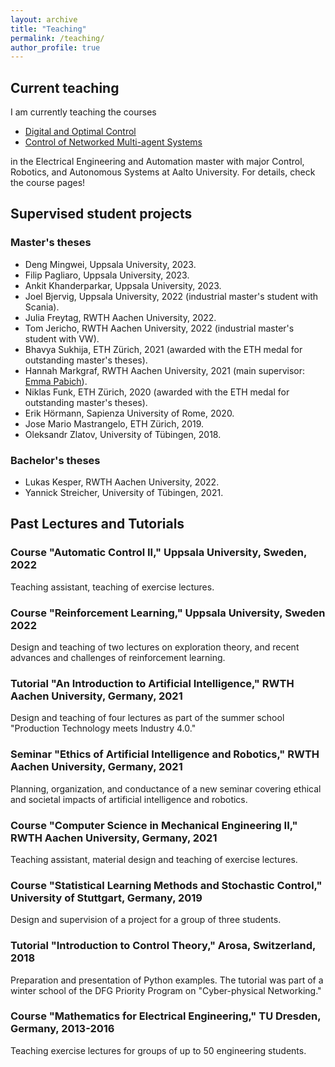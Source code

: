 ```yaml
---
layout: archive
title: "Teaching"
permalink: /teaching/
author_profile: true
---
```


## Current teaching

I am currently teaching the courses
* [Digital and Optimal Control](https://mycourses.aalto.fi/course/view.php?id=39450)
* [Control of Networked Multi-agent Systems](https://courses.aalto.fi/s/course/a057T00000IdbOxQAJ/networked-control-of-multiagent-systems?language=en_US)

in the Electrical Engineering and Automation master with major Control, Robotics, and Autonomous Systems at Aalto University. For details, check the course pages!

## Supervised student projects
### Master's theses
* Deng Mingwei, Uppsala University, 2023.
* Filip Pagliaro, Uppsala University, 2023.
* Ankit Khanderparkar, Uppsala University, 2023.
* Joel Bjervig, Uppsala University, 2022 (industrial master's student with Scania).
* Julia Freytag, RWTH Aachen University, 2022.
* Tom Jericho, RWTH Aachen University, 2022 (industrial master's student with VW).
* Bhavya Sukhija, ETH Zürich, 2021 (awarded with the ETH medal for outstanding master's theses).
* Hannah Markgraf, RWTH Aachen University, 2021 (main supervisor: [Emma Pabich](https://www.dsme.rwth-aachen.de/cms/DSME/Das-Institut/Team-CMS-Artikel-/~jlrop/Emma-Pabich/lidx/1/)).
* Niklas Funk, ETH Zürich, 2020 (awarded with the ETH medal for outstanding master's theses).
* Erik Hörmann, Sapienza University of Rome, 2020.
* Jose Mario Mastrangelo, ETH Zürich, 2019.
* Oleksandr Zlatov, University of Tübingen, 2018.

### Bachelor's theses
* Lukas Kesper, RWTH Aachen University, 2022.
* Yannick Streicher, University of Tübingen, 2021.

## Past Lectures and Tutorials

### Course "Automatic Control II," Uppsala University, Sweden, 2022
Teaching assistant, teaching of exercise lectures.

### Course "Reinforcement Learning," Uppsala University, Sweden 2022
Design and teaching of two lectures on exploration theory, and recent advances and challenges of reinforcement learning.

### Tutorial "An Introduction to Artificial Intelligence," RWTH Aachen University, Germany, 2021
Design and teaching of four lectures as part of the summer school  "Production Technology meets Industry 4.0."

### Seminar "Ethics of Artificial Intelligence and Robotics," RWTH Aachen University, Germany, 2021
Planning, organization, and conductance of a new seminar covering ethical and societal impacts of artificial intelligence and robotics.

### Course "Computer Science in Mechanical Engineering II," RWTH Aachen University, Germany, 2021
Teaching assistant, material design and teaching of exercise lectures.

### Course "Statistical Learning Methods and Stochastic Control," University of Stuttgart, Germany, 2019
Design and supervision of a project for a group of three students.

### Tutorial "Introduction to Control Theory," Arosa, Switzerland, 2018
Preparation and presentation of Python examples. The tutorial was part of a winter school of the DFG Priority Program on "Cyber-physical Networking."

### Course "Mathematics for Electrical Engineering," TU Dresden, Germany, 2013-2016
Teaching exercise lectures for groups of up to 50 engineering students.
